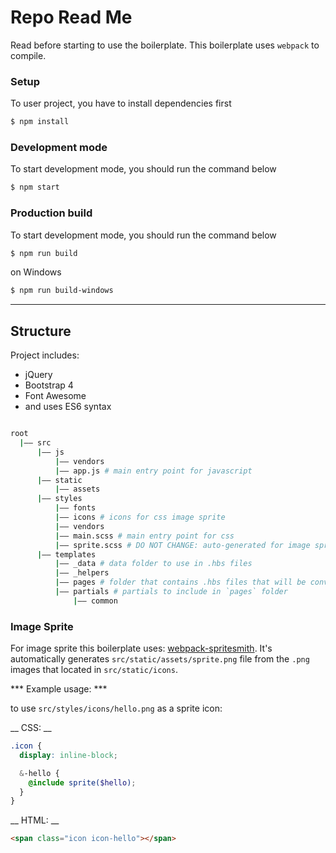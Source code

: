 # Repo Read Me

Read before starting to use the boilerplate. This boilerplate uses `webpack` to compile.

### Setup

To user project, you have to install dependencies first

```sh
$ npm install
```

### Development mode ###

To start development mode, you should run the command below

```sh
$ npm start
```

### Production build ###

To start development mode, you should run the command below

```sh
$ npm run build
```

on Windows

```sh
$ npm run build-windows
```

---

## Structure ##

Project includes:

- jQuery
- Bootstrap 4
- Font Awesome
- and uses ES6 syntax



```bash

root
  |–– src
      |–– js
          |–– vendors
          |–– app.js # main entry point for javascript
      |–– static
          |–– assets
      |–– styles
          |–– fonts
          |–– icons # icons for css image sprite
          |–– vendors
          |–– main.scss # main entry point for css
          |–– sprite.scss # DO NOT CHANGE: auto-generated for image sprite
      |–– templates
          |–– _data # data folder to use in .hbs files
          |–– _helpers
          |–– pages # folder that contains .hbs files that will be converted to .html files
          |–– partials # partials to include in `pages` folder
              |–– common

```

### Image Sprite

For image sprite this boilerplate uses: [webpack-spritesmith](https://www.npmjs.com/package/webpack-spritesmith). It's automatically generates `src/static/assets/sprite.png` file from the `.png` images that located in `src/static/icons`.

*** Example usage: ***

to use `src/styles/icons/hello.png` as a sprite icon:

__ CSS: __

```scss
.icon {
  display: inline-block;

  &-hello {
    @include sprite($hello);
  }
}
```

__ HTML: __

```html
<span class="icon icon-hello"></span>
```
